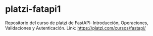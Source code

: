 # platzi-fatapi1
Repositorio del curso de platzi de FastAPI: Introducción, Operaciones, Validaciones y Autenticación. Link: https://platzi.com/cursos/fastapi/
